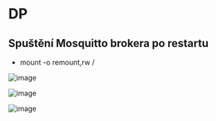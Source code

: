 # DP
## Spuštění Mosquitto brokera po restartu
- mount -o remount,rw /


![image](https://github.com/ZeframCZ/DP/assets/36083916/519c3096-025d-419b-980d-e9da93f1d477)

![image](https://github.com/ZeframCZ/DP/assets/36083916/11df268f-fe82-49e8-bd74-55f42c7125af)

![image](https://github.com/ZeframCZ/DP/assets/36083916/6c0da983-f0b8-451f-b8f5-ac3d3de33c69)
